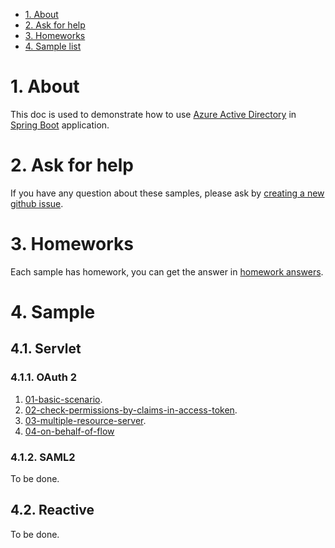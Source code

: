 - [1. About](#1-about)
- [2. Ask for help](#2-ask-for-help)
- [3. Homeworks](#3-homeworks)
- [4. Sample list](#4-sample)







# 1. About
This doc is used to demonstrate how to use [Azure Active Directory] in [Spring Boot] application.

# 2. Ask for help
If you have any question about these samples, please ask by [creating a new github issue].

# 3. Homeworks
Each sample has homework, you can get the answer in [homework answers].

# 4. Sample

## 4.1. Servlet

### 4.1.1. OAuth 2

1. [01-basic-scenario].
2. [02-check-permissions-by-claims-in-access-token].
3. [03-multiple-resource-server].
4. [04-on-behalf-of-flow]

### 4.1.2. SAML2
To be done.

## 4.2. Reactive
To be done.


[Azure Active Directory]: https://azure.microsoft.com/services/active-directory/
[Spring Boot]: https://spring.io/projects/spring-boot
[creating a new github issue]: https://github.com/Azure-Samples/spring-boot-application-with-azure-active-directory/issues/new
[homework answers]: homework-answers.md
[01-basic-scenario]: servlet/oauth2/01-basic-scenario.md
[02-check-permissions-by-claims-in-access-token]: servlet/oauth2/02-check-permissions-by-claims-in-access-token.md
[03-multiple-resource-server]: servlet/oauth2/03-multiple-resource-server.md
[04-on-behalf-of-flow]: servlet/oauth2/04-on-behalf-of-flow.md


